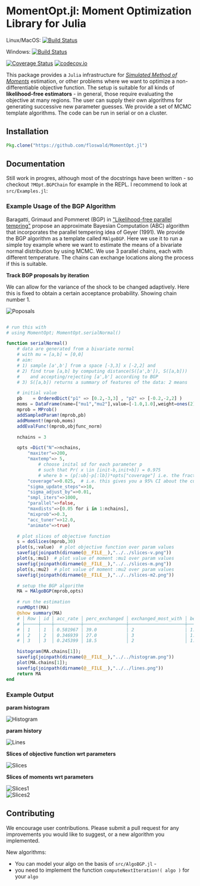 

# MomentOpt.jl: Moment Optimization Library for Julia

Linux/MacOS: [![Build Status](https://travis-ci.org/floswald/MomentOpt.jl.svg?branch=master)](https://travis-ci.org/floswald/MomentOpt.jl)

Windows: [![Build Status](https://ci.appveyor.com/api/projects/status/github/floswald/MomentOpt.jl?branch=master&svg=true)](https://ci.appveyor.com/project/floswald/MomentOpt-jl/branch/master)

[![Coverage Status](https://coveralls.io/repos/floswald/MomentOpt.jl/badge.svg?branch=master)](https://coveralls.io/r/floswald/MomentOpt.jl?branch=master)
[![codecov.io](http://codecov.io/github/floswald/MomentOpt.jl/coverage.svg?branch=master)](http://codecov.io/github/floswald/MomentOpt.jl?branch=master)

This package provides a `Julia` infrastructure for *[Simulated Method of Moments](http://en.wikipedia.org/wiki/Method_of_simulated_moments)* estimation, or other problems where we want to optimize a non-differentiable objective function. The setup is suitable for all kinds of **likelihood-free estimators** - in general, those require evaluating the objective at many regions. The user can supply their own algorithms for generating successive new parameter guesses. We provide a set of MCMC template algorithms. The code can be run in serial or on a cluster.


## Installation

```julia
Pkg.clone("https://github.com/floswald/MomentOpt.jl")
```

## Documentation

Still work in progres, although most of the docstrings have been written - so checkout `?MOpt.BGPChain` for example in the REPL.
I recommend to look at `src/Examples.jl`:

### Example Usage of the BGP Algorithm

Baragatti, Grimaud and Pommeret (BGP) in ["Likelihood-free parallel tempring"](http://arxiv.org/abs/1108.3423) propose an approximate Bayesian Computation (ABC) algorithm that incorporates the parallel tempering idea of Geyer (1991). We provide the BGP algorithm as a template called `MAlgoBGP`. Here we use it to run a simple toy example where we want to estimate the means of a bivariate normal distribution by using MCMC. We use 3 parallel chains, each with different temperature. The chains can exchange locations along the process if this is suitable.

**Track BGP proposals by iteration**  

We can allow for the variance of the shock to be changed adaptively. Here this is fixed to obtain a certain acceptance probability. Showing chain number 1.

![Poposals](https://rawgithub.com/floswald/MOpt.jl/master/proposals.gif)

```julia

# run this with 
# using MomentOpt; MomentOpt.serialNormal()

function serialNormal()
	# data are generated from a bivariate normal
	# with mu = [a,b] = [0,0]
	# aim: 
	# 1) sample [a',b'] from a space [-3,3] x [-2,2] and
	# 2) find true [a,b] by computing distance(S([a',b']), S([a,b]))
	#    and accepting/rejecting [a',b'] according to BGP
	# 3) S([a,b]) returns a summary of features of the data: 2 means

	# initial value
	pb    = OrderedDict("p1" => [0.2,-3,3] , "p2" => [-0.2,-2,2] )
	moms = DataFrame(name=["mu1","mu2"],value=[-1.0,1.0],weight=ones(2))
	mprob = MProb() 
	addSampledParam!(mprob,pb) 
	addMoment!(mprob,moms) 
	addEvalFunc!(mprob,objfunc_norm)

	nchains = 3

	opts =Dict("N"=>nchains,
		"maxiter"=>200,
		"maxtemp"=> 5,
            # choose inital sd for each parameter p
            # such that Pr( x \in [init-b,init+b]) = 0.975
            # where b = (p[:ub]-p[:lb])*opts["coverage"] i.e. the fraction of the search interval you want to search around the initial value
		"coverage"=>0.025,  # i.e. this gives you a 95% CI about the current parameter on chain number 1.
		"sigma_update_steps"=>10,
		"sigma_adjust_by"=>0.01,
		"smpl_iters"=>1000,
		"parallel"=>false,
		"maxdists"=>[0.05 for i in 1:nchains],
		"mixprob"=>0.3,
		"acc_tuner"=>12.0,
		"animate"=>true)

	# plot slices of objective function
	s = doSlices(mprob,30)
	plot(s,:value)  # plot objective function over param values
	savefig(joinpath(dirname(@__FILE__),"../../slices-v.png"))
	plot(s,:mu1)  # plot value of moment :mu1 over param values
	savefig(joinpath(dirname(@__FILE__),"../../slices-m.png"))
	plot(s,:mu2)  # plot value of moment :mu2 over param values
	savefig(joinpath(dirname(@__FILE__),"../../slices-m2.png"))

	# setup the BGP algorithm
	MA = MAlgoBGP(mprob,opts)

	# run the estimation
	runMOpt!(MA)
	@show summary(MA)
   	# │ Row │ id │ acc_rate │ perc_exchanged │ exchanged_most_with │ best_val   │
	# ├─────┼────┼──────────┼────────────────┼─────────────────────┼────────────┤
	# │ 1   │ 1  │ 0.581967 │ 39.0           │ 2                   │ 1.85755e-5 │
	# │ 2   │ 2  │ 0.346939 │ 27.0           │ 3                   │ 1.85755e-5 │
	# │ 3   │ 3  │ 0.245399 │ 18.5           │ 2                   │ 1.85755e-5 │

	histogram(MA.chains[1]);
	savefig(joinpath(dirname(@__FILE__),"../../histogram.png"))
	plot(MA.chains[1]);
	savefig(joinpath(dirname(@__FILE__),"../../lines.png"))
	return MA
end

```

### Example Output

**param histogram**  

![Histogram](https://rawgithub.com/floswald/MOpt.jl/master/histogram.png)  


**param history**  

![Lines](https://rawgithub.com/floswald/MOpt.jl/master/lines.png)  

**Slices of objective function wrt parameters**  

![Slices](https://rawgithub.com/floswald/MOpt.jl/master/slices-v.png)  

**Slices of moments wrt parameters**  

![Slices1](https://rawgithub.com/floswald/MOpt.jl/master/slices-m.png)  
![Slices2](https://rawgithub.com/floswald/MOpt.jl/master/slices-m2.png)  


## Contributing

We encourage user contributions. Please submit a pull request for any improvements you would like to suggest, or a new algorithm you implemented. 

New algorithms:
* You can model your algo on the basis of `src/AlgoBGP.jl` - 
* you need to implement the function `computeNextIteration!( algo )` for your `algo`










